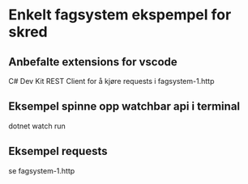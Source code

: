 # Enkelt fagsystem ekspempel for skred

## Anbefalte extensions for vscode

C# Dev Kit
REST Client for å kjøre requests i fagsystem-1.http

## Eksempel spinne opp watchbar api i terminal
dotnet watch run

## Eksempel requests 
se fagsystem-1.http




